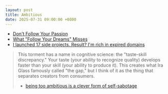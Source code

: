```yaml
---
layout: post
title: Ambitious
date: 2025-07-31 09:00:00 +0800
---
```

- [Don't Follow Your Passion](https://www.youtube.com/watch?v=uaSqh4DiQSw)
- [What "Follow Your Dreams" Misses](https://www.youtube.com/watch?v=W3I3kAg2J7w)
- [I launched 17 side projects. Result? I'm rich in expired domains](https://news.ycombinator.com/item?id=44733800)

> This torment has a name in cognitive science: the "taste-skill discrepancy." Your taste (your ability to recognize quality) develops faster than your skill (your ability to produce it). This creates what Ira Glass famously called "the gap," but I think of it as the thing that separates creators from consumers.
> - [being too ambitious is a clever form of self-sabotage](https://maalvika.substack.com/p/being-too-ambitious-is-a-clever-form)

